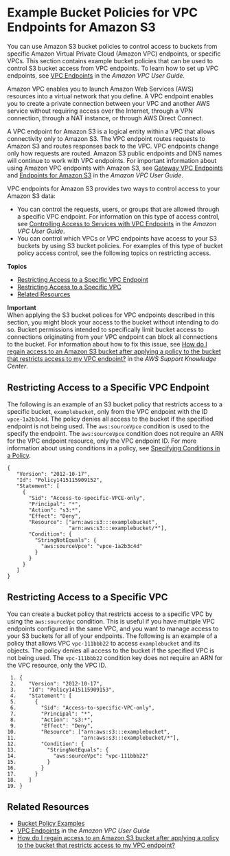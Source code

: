# Example Bucket Policies for VPC Endpoints for Amazon S3<a name="example-bucket-policies-vpc-endpoint"></a>

You can use Amazon S3 bucket policies to control access to buckets from specific Amazon Virtual Private Cloud \(Amazon VPC\) endpoints, or specific VPCs\. This section contains example bucket policies that can be used to control S3 bucket access from VPC endpoints\. To learn how to set up VPC endpoints, see [VPC Endpoints](https://docs.aws.amazon.com/vpc/latest/userguide/vpc-endpoints.html) in the *Amazon VPC User Guide*\. 

Amazon VPC enables you to launch Amazon Web Services \(AWS\) resources into a virtual network that you define\. A VPC endpoint enables you to create a private connection between your VPC and another AWS service without requiring access over the Internet, through a VPN connection, through a NAT instance, or through AWS Direct Connect\. 

A VPC endpoint for Amazon S3 is a logical entity within a VPC that allows connectivity only to Amazon S3\. The VPC endpoint routes requests to Amazon S3 and routes responses back to the VPC\. VPC endpoints change only how requests are routed\. Amazon S3 public endpoints and DNS names will continue to work with VPC endpoints\. For important information about using Amazon VPC endpoints with Amazon S3, see [Gateway VPC Endpoints](https://docs.aws.amazon.com/vpc/latest/userguide/vpce-gateway.html) and [Endpoints for Amazon S3](https://docs.aws.amazon.com/vpc/latest/userguide/vpc-endpoints-s3.html) in the *Amazon VPC User Guide*\. 

VPC endpoints for Amazon S3 provides two ways to control access to your Amazon S3 data: 
+ You can control the requests, users, or groups that are allowed through a specific VPC endpoint\. For information on this type of access control, see [Controlling Access to Services with VPC Endpoints](https://docs.aws.amazon.com/vpc/latest/userguide/vpc-endpoints-access.html) in the *Amazon VPC User Guide*\.
+ You can control which VPCs or VPC endpoints have access to your S3 buckets by using S3 bucket policies\. For examples of this type of bucket policy access control, see the following topics on restricting access\.

**Topics**
+ [Restricting Access to a Specific VPC Endpoint](#example-bucket-policies-restrict-accesss-vpc-endpoint)
+ [Restricting Access to a Specific VPC](#example-bucket-policies-restrict-access-vpc)
+ [Related Resources](#example-bucket-policies-restrict-access-vpc-related-resources)

**Important**  
When applying the S3 bucket polices for VPC endpoints described in this section, you might block your access to the bucket without intending to do so\. Bucket permissions intended to specifically limit bucket access to connections originating from your VPC endpoint can block all connections to the bucket\. For information about how to fix this issue, see [How do I regain access to an Amazon S3 bucket after applying a policy to the bucket that restricts access to my VPC endpoint?](https://aws.amazon.com/premiumsupport/knowledge-center/s3-regain-access/) in the *AWS Support Knowledge Center*\.

## Restricting Access to a Specific VPC Endpoint<a name="example-bucket-policies-restrict-accesss-vpc-endpoint"></a>

The following is an example of an S3 bucket policy that restricts access to a specific bucket, `examplebucket`, only from the VPC endpoint with the ID `vpce-1a2b3c4d`\.  The policy denies all access to the bucket if the specified endpoint is not being used\. The  `aws:sourceVpce` condition  is used to the specify the endpoint\. The `aws:sourceVpce` condition does not require an ARN for the VPC endpoint resource, only the VPC endpoint ID\. For more information about using conditions in a policy, see [Specifying Conditions in a Policy](amazon-s3-policy-keys.md)\.

```
{
   "Version": "2012-10-17",
   "Id": "Policy1415115909152",
   "Statement": [
     {
       "Sid": "Access-to-specific-VPCE-only",
       "Principal": "*",
       "Action": "s3:*",
       "Effect": "Deny",
       "Resource": ["arn:aws:s3:::examplebucket",
                    "arn:aws:s3:::examplebucket/*"],
       "Condition": {
         "StringNotEquals": {
           "aws:sourceVpce": "vpce-1a2b3c4d"
         }
       }
     }
   ]
}
```

## Restricting Access to a Specific VPC<a name="example-bucket-policies-restrict-access-vpc"></a>

You can create a bucket policy that restricts access to a specific VPC by using the `aws:sourceVpc` condition\. This is useful if you have multiple VPC endpoints configured in the same VPC, and you want to manage access to your S3 buckets for all of your endpoints\. The following is an example of a policy that allows VPC `vpc-111bbb22` to access `examplebucket` and its objects\. The policy denies all access to the bucket if the specified VPC is not being used\. The `vpc-111bbb22` condition key does not require an ARN for the VPC resource, only the VPC ID\.

```
 1. {
 2.    "Version": "2012-10-17",
 3.    "Id": "Policy1415115909153",
 4.    "Statement": [
 5.      {
 6.        "Sid": "Access-to-specific-VPC-only",
 7.        "Principal": "*",
 8.        "Action": "s3:*",
 9.        "Effect": "Deny",
10.        "Resource": ["arn:aws:s3:::examplebucket",
11.                     "arn:aws:s3:::examplebucket/*"],
12.        "Condition": {
13.          "StringNotEquals": {
14.            "aws:sourceVpc": "vpc-111bbb22"
15.          }
16.        }
17.      }
18.    ]
19. }
```

## Related Resources<a name="example-bucket-policies-restrict-access-vpc-related-resources"></a>
+ [Bucket Policy Examples](example-bucket-policies.md)
+ [VPC Endpoints](https://docs.aws.amazon.com/vpc/latest/userguide/vpc-endpoints.html) in the *Amazon VPC User Guide*
+ [How do I regain access to an Amazon S3 bucket after applying a policy to the bucket that restricts access to my VPC endpoint?](https://aws.amazon.com/premiumsupport/knowledge-center/s3-regain-access/)